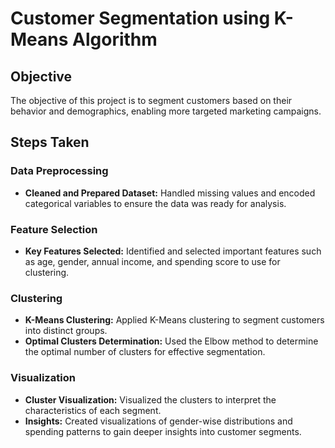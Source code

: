 # Customer Segmentation using K-Means Algorithm

## Objective

The objective of this project is to segment customers based on their behavior and demographics, enabling more targeted marketing campaigns.

## Steps Taken

### Data Preprocessing

- **Cleaned and Prepared Dataset:** Handled missing values and encoded categorical variables to ensure the data was ready for analysis.

### Feature Selection

- **Key Features Selected:** Identified and selected important features such as age, gender, annual income, and spending score to use for clustering.

### Clustering

- **K-Means Clustering:** Applied K-Means clustering to segment customers into distinct groups.
- **Optimal Clusters Determination:** Used the Elbow method to determine the optimal number of clusters for effective segmentation.

### Visualization

- **Cluster Visualization:** Visualized the clusters to interpret the characteristics of each segment.
- **Insights:** Created visualizations of gender-wise distributions and spending patterns to gain deeper insights into customer segments.
